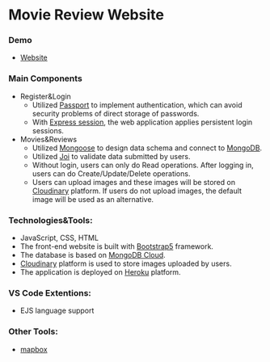 # Movie Review Website

### Demo
- [Website](https://thawing-island-64029.herokuapp.com)

### Main Components
- Register&Login
  - Utilized [Passport](http://www.passportjs.org/) to implement authentication, which can avoid security problems of direct storage of passwords.
  - With [Express session](https://www.npmjs.com/package/express-session), the web application applies persistent login sessions.  
- Movies&Reviews
  - Utilized [Mongoose](https://mongoosejs.com/) to design data schema and connect to [MongoDB](https://www.mongodb.com/).
  - Utilized [Joi](https://joi.dev/api/?v=17.5.0) to validate data submitted by users.
  - Without login, users can only do Read operations. After logging in, users can do Create/Update/Delete operations.
  - Users can upload images and these images will be stored on [Cloudinary](https://cloudinary.com/) platform. If users do not upload images, the default image will be used as an alternative.
 


### Technologies&Tools:
- JavaScript, CSS, HTML
- The front-end website is built with [Bootstrap5](https://getbootstrap.com/docs/5.0/getting-started/introduction/) framework.
- The database is based on [MongoDB Cloud](https://cloud.mongodb.com/).
- [Cloudinary](https://cloudinary.com/) platform is used to store images uploaded by users.
- The application is deployed on [Heroku](https://dashboard.heroku.com/apps) platform.


### VS Code Extentions:
- EJS language support


### Other Tools:
- [mapbox](https://www.mapbox.com/)
